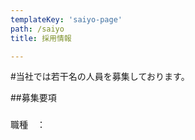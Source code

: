 ```yaml
---
templateKey: 'saiyo-page'
path: /saiyo
title: 採用情報

---
```



#当社では若干名の人員を募集しております。


##募集要項

###
職種　：
